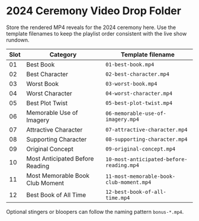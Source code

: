 # 2024 Ceremony Video Drop Folder

Store the rendered MP4 reveals for the 2024 ceremony here. Use the template filenames to keep the playlist order consistent with the live show rundown.

| Slot | Category | Template filename |
| ---- | -------- | ----------------- |
| 01 | Best Book | `01-best-book.mp4` |
| 02 | Best Character | `02-best-character.mp4` |
| 03 | Worst Book | `03-worst-book.mp4` |
| 04 | Worst Character | `04-worst-character.mp4` |
| 05 | Best Plot Twist | `05-best-plot-twist.mp4` |
| 06 | Memorable Use of Imagery | `06-memorable-use-of-imagery.mp4` |
| 07 | Attractive Character | `07-attractive-character.mp4` |
| 08 | Supporting Character | `08-supporting-character.mp4` |
| 09 | Original Concept | `09-original-concept.mp4` |
| 10 | Most Anticipated Before Reading | `10-most-anticipated-before-reading.mp4` |
| 11 | Most Memorable Book Club Moment | `11-most-memorable-book-club-moment.mp4` |
| 12 | Best Book of All Time | `12-best-book-of-all-time.mp4` |

Optional stingers or bloopers can follow the naming pattern `bonus-*.mp4`.
